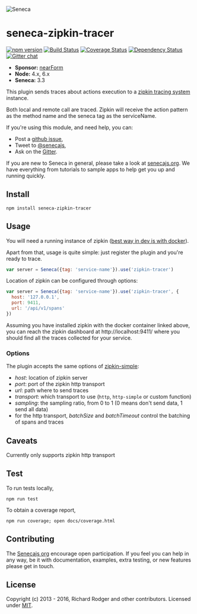 ![Seneca][Logo]

# seneca-zipkin-tracer
[![npm version][npm-badge]][npm-url]
[![Build Status][travis-badge]][travis-url]
[![Coverage Status][coveralls-badge]][coveralls-url]
[![Dependency Status][david-badge]][david-url]
[![Gitter chat][gitter-badge]][gitter-url]

- __Sponsor:__ [nearForm][Sponsor]
- __Node:__ 4.x, 6.x
- __Seneca:__ 3.3


This plugin sends traces about actions execution to a [zipkin tracing system](http://zipkin.io) instance.

Both local and remote call are traced. Zipkin will receive the action pattern as the method name and the seneca tag as the serviceName.


If you're using this module, and need help, you can:

- Post a [github issue][],
- Tweet to [@senecajs][],
- Ask on the [Gitter][gitter-url].

If you are new to Seneca in general, please take a look at [senecajs.org][]. We have
everything from tutorials to sample apps to help get you up and running quickly.


## Install
```
npm install seneca-zipkin-tracer
```

## Usage

You will need a running instance of zipkin ([best way in dev is with docker](https://github.com/openzipkin/docker-zipkin)).

Apart from that, usage is quite simple: just register the plugin and you're ready to trace.

```js
var server = Seneca({tag: 'service-name'}).use('zipkin-tracer')
```

Location of zipkin can be configured through options:

```js
var server = Seneca({tag: 'service-name'}).use('zipkin-tracer', {
  host: '127.0.0.1',
  port: 9411,
  url: '/api/v1/spans'
})
```

Assuming you have installed zipkin with the docker container linked above, you can reach the zipkin dashboard at http://localhost:9411/ where you should find all the traces collected for your service.

### Options

The plugin accepts the same options of [zipkin-simple](https://github.com/paolochiodi/zipkin-simple#traceroptionsopts):

- *host*: location of zipkin server
- *port*: port of the zipkin http transport
- *url*: path where to send traces
- *transport*: which transport to use (`http`, `http-simple` or custom function)
- *sampling*: the sampling ratio, from 0 to 1 (0 means don't send data, 1 send all data)
- for the http transport, *batchSize* and *batchTimeout* control the batching of spans and traces

## Caveats

Currently only supports zipkin http transport

## Test
To run tests locally,

```
npm run test
```

To obtain a coverage report,

```
npm run coverage; open docs/coverage.html
```

## Contributing
The [Senecajs org][] encourage open participation. If you feel you can help in any way,
be it with documentation, examples, extra testing, or new features please get in touch.


## License
Copyright (c) 2013 - 2016, Richard Rodger and other contributors.
Licensed under [MIT][].

[Sponsor]: http://nearform.com
[Logo]: http://senecajs.org/files/assets/seneca-logo.png
[npm-badge]: https://badge.fury.io/js/seneca-zipkin-tracer.svg
[npm-url]: https://badge.fury.io/js/seneca-zipkin-tracer
[travis-badge]: https://api.travis-ci.org/senecajs-labs/seneca-zipkin-tracer.svg
[travis-url]: https://travis-ci.org/senecajs-labs/seneca-zipkin-tracer
[coveralls-badge]:https://coveralls.io/repos/senecajs-labs/seneca-zipkin-tracer/badge.svg?branch=master&service=github
[coveralls-url]: https://coveralls.io/github/senecajs-labs/seneca-zipkin-tracer?branch=master
[david-badge]: https://david-dm.org/senecajs-labs/seneca-zipkin-tracer.svg
[david-url]: https://david-dm.org/senecajs-labs/seneca-zipkin-tracer
[gitter-badge]: https://badges.gitter.im/senecajs/seneca.png
[gitter-url]: https://gitter.im/senecajs/seneca
[MIT]: ./LICENSE
[Senecajs org]: https://github.com/senecajs/
[Seneca.js]: https://www.npmjs.com/package/seneca
[senecajs.org]: http://senecajs.org/
[github issue]: https://github.com/senecajs-labs/seneca-zipkin-tracer/issues
[@senecajs]: http://twitter.com/senecajs